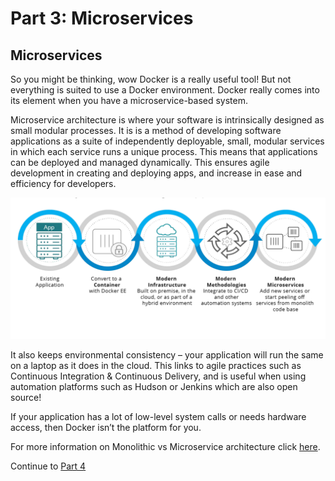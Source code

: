 # Part 3: Microservices

## Microservices

So you might be thinking, wow Docker is a really useful tool! But not everything is suited to use a Docker environment. Docker really comes into its element when you have a microservice-based system. 

Microservice architecture is where your software is intrinsically designed as small modular processes. It is is a method of developing software applications as a suite of independently deployable, small, modular services in which each service runs a unique process. This means that applications can be deployed and managed dynamically. This ensures agile development in creating and deploying apps, and increase in ease and efficiency for developers.

![alt text](../../InstructorNotes/Images/app_lifecycle.png)

It also keeps environmental consistency – your application will run the same on a laptop as it does in the cloud. This links to agile practices such as Continuous Integration & Continuous Delivery, and is useful when using automation platforms such as Hudson or Jenkins which are also open source!

If your application has a lot of low-level system calls or needs hardware access, then Docker isn’t the platform for you.

For more information on Monolithic vs Microservice architecture click [here](https://www.bmc.com/blogs/microservices-architecture/).

Continue to [Part 4](Part4.md)